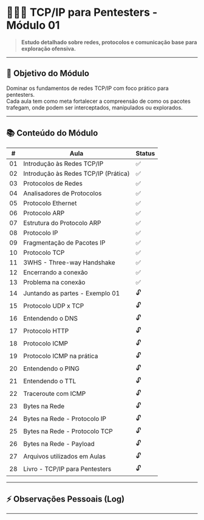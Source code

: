 # 👨🏻‍💻 TCP/IP para Pentesters - Módulo 01

> **Estudo detalhado sobre redes, protocolos e comunicação base para exploração ofensiva.**

---

## 🎯 Objetivo do Módulo

Dominar os fundamentos de redes TCP/IP com foco prático para pentesters.  
Cada aula tem como meta fortalecer a compreensão de como os pacotes trafegam, onde podem ser interceptados, manipulados ou explorados.

---

## 📚 Conteúdo do Módulo

| # | Aula | Status |
|---|---|---|
| 01 | Introdução às Redes TCP/IP | ✅ |
| 02 | Introdução às Redes TCP/IP (Prática) | ✅ |
| 03 | Protocolos de Redes | ✅ |
| 04 | Analisadores de Protocolos | ✅ |
| 05 | Protocolo Ethernet | ✅ |
| 06 | Protocolo ARP | ✅ |
| 07 | Estrutura do Protocolo ARP | ✅ |
| 08 | Protocolo IP | ✅ |
| 09 | Fragmentação de Pacotes IP | ✅ |
| 10 | Protocolo TCP | ✅ |
| 11 | 3WHS - Three-way Handshake | ✅ |
| 12 | Encerrando a conexão | ✅ |
| 13 | Problema na conexão | ✅ |
| 14 | Juntando as partes - Exemplo 01 | 🔓 |
| 15 | Protocolo UDP x TCP | 🔓 |
| 16 | Entendendo o DNS | 🔓 |
| 17 | Protocolo HTTP | 🔓 |
| 18 | Protocolo ICMP | 🔓 |
| 19 | Protocolo ICMP na prática | 🔓 |
| 20 | Entendendo o PING | 🔓 |
| 21 | Entendendo o TTL | 🔓 |
| 22 | Traceroute com ICMP | 🔓 |
| 23 | Bytes na Rede | 🔓 |
| 24 | Bytes na Rede - Protocolo IP | 🔓 |
| 25 | Bytes na Rede - Protocolo TCP | 🔓 |
| 26 | Bytes na Rede - Payload | 🔓 |
| 27 | Arquivos utilizados em Aulas | 🔓 |
| 28 | Livro - TCP/IP para Pentesters | 🔓 |

---

## ⚡ Observações Pessoais (Log)

---
